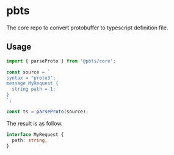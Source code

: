 # pbts

The core repo to convert protobuffer to typescript definition file.

## Usage

```javascript
import { parseProto } from '@pbts/core';

const source = `
syntax = "proto3";
message MyRequest {
  string path = 1;
}
`;

const ts = parseProto(source);
```

The result is as follow.

```typescript
interface MyRequest {
  path: string;
}
```
